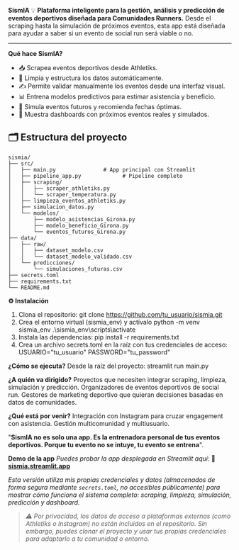 **SismIA** 💡
**Plataforma inteligente para la gestión, análisis y predicción de eventos deportivos diseñada para Comunidades Runners.** 
Desde el scraping hasta la simulación de próximos eventos, esta app está diseñada para ayudar a saber si un evento de social run será viable o no.

---

 **Qué hace SismIA?**
- 📥 Scrapea eventos deportivos desde Athletiks.
- 🧹 Limpia y estructura los datos automáticamente.
- ✍️ Permite validar manualmente los eventos desde una interfaz visual.
- 📊 Entrena modelos predictivos para estimar asistencia y beneficio.
- 🔮 Simula eventos futuros y recomienda fechas óptimas.
- 📅 Muestra dashboards con próximos eventos reales y simulados.

## 🗂️ Estructura del proyecto
```text
sismia/
├── src/
│   ├── main.py               # App principal con Streamlit
│   ├── pipeline_app.py             # Pipeline completo
│   ├── scraping/
│   │   ├── scraper_athletiks.py
│   │   └── scraper_temperatura.py
│   ├── limpieza_eventos_athletiks.py
│   ├── simulacion_datos.py
│   └── modelos/
│       ├── modelo_asistencias_Girona.py
│       ├── modelo_beneficio_Girona.py
│       └── eventos_futuros_Girona.py
├── data/
│   ├── raw/
│   │   ├── dataset_modelo.csv
│   │   └── dataset_modelo_validado.csv
│   └── predicciones/
│       └── simulaciones_futuras.csv
├── secrets.toml
├── requirements.txt
└── README.md
```

**⚙️ Instalación**
1. Clona el repositorio:
git clone https://github.com/tu_usuario/sismia.git
2. Crea el entorno virtual (sismia_env) y actívalo
python -m venv sismia_env
.\sismia_env\scripts\activate
3. Instala las dependencias:
pip install -r requirements.txt
4. Crea un archivo secrets.toml en la raíz con tus credenciales de acceso:
USUARIO="tu_usuario"
PASSWORD="tu_password"

**¿Cómo se ejecuta?**
Desde la raíz del proyecto:
streamlit run main.py

**¿A quién va dirigido?**
Proyectos que necesiten integrar scraping, limpieza, simulación y predicción.
Organizadores de eventos deportivos de social run. 
Gestores de marketing deportivo que quieran decisiones basadas en datos de comunidades.

**¿Qué está por venir?**
Integración con Instagram para cruzar engagement con asistencia.
Gestión multicomunidad y multiusuario.

"**SismIA no es solo una app. Es la entrenadora personal de tus eventos deportivos.
Porque tu evento no se intuye, tu evento se entrena**".

**Demo de la app**
*Puedes probar la app desplegada en Streamlit aquí:*
🔗 **[sismia.streamlit.app](https://sismia.streamlit.app)**

*Esta versión utiliza mis propias credenciales y datos (almacenados de forma segura mediante `secrets.toml`, no accesibles públicamente) para mostrar cómo funciona el sistema completo: scraping, limpieza, simulación, predicción y dashboard.*

> *⚠️ Por privacidad, los datos de acceso a plataformas externas (como Athletiks o Instagram) no están incluidos en el repositorio. Sin embargo, puedes clonar el proyecto y usar tus propias credenciales para adaptarlo a tu comunidad o entorno.*
